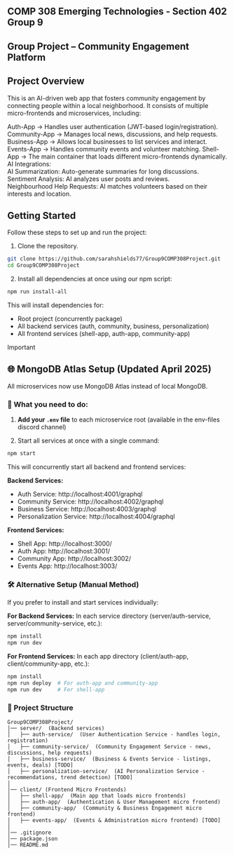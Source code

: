 ## COMP 308 Emerging Technologies - Section 402 Group 9
## Group Project – Community Engagement Platform

## Project Overview

This is an AI-driven web app that fosters community engagement by connecting people within a local neighborhood. It consists of multiple micro-frontends and microservices, including:

Auth-App → Handles user authentication (JWT-based login/registration).
Community-App → Manages local news, discussions, and help requests.
Business-App → Allows local businesses to list services and interact.
Events-App → Handles community events and volunteer matching.
Shell-App → The main container that loads different micro-frontends dynamically.  
AI Integrations:  
   AI Summarization: Auto-generate summaries for long discussions.  
   Sentiment Analysis: AI analyzes user posts and reviews.  
   Neighbourhood Help Requests: AI matches volunteers based on their interests and location.

## Getting Started

Follow these steps to set up and run the project:

1. Clone the repository.
```bash
git clone https://github.com/sarahshields77/Group9COMP308Project.git
cd Group9COMP308Project
```

2. Install all dependencies at once using our npm script:
```bash
npm run install-all
```

This will install dependencies for:
- Root project (concurrently package)
- All backend services (auth, community, business, personalization)
- All frontend services (shell-app, auth-app, community-app)

> [!IMPORTANT]
> ## 🌐 MongoDB Atlas Setup (Updated April 2025)
>
> All microservices now use MongoDB Atlas instead of local MongoDB.

### 🚀 What you need to do:

1. **Add your `.env` file** to each microservice root (available in the env-files discord channel)

2. Start all services at once with a single command:
```bash
npm start
```

This will concurrently start all backend and frontend services:

**Backend Services:**
- Auth Service: http://localhost:4001/graphql
- Community Service: http://localhost:4002/graphql
- Business Service: http://localhost:4003/graphql
- Personalization Service: http://localhost:4004/graphql

**Frontend Services:**
- Shell App: http://localhost:3000/
- Auth App: http://localhost:3001/
- Community App: http://localhost:3002/
- Events App: http://localhost:3003/

### 🛠️ Alternative Setup (Manual Method)

If you prefer to install and start services individually:

**For Backend Services:**
In each service directory (server/auth-service, server/community-service, etc.):
```bash
npm install
npm run dev
```

**For Frontend Services:**
In each app directory (client/auth-app, client/community-app, etc.):
```bash
npm install
npm run deploy  # For auth-app and community-app
npm run dev     # For shell-app
```
 
### 📁 Project Structure  
```plaintext
Group9COMP308Project/
│── server/  (Backend services)
│   ├── auth-service/  (User Authentication Service - handles login, registration)
│   ├── community-service/  (Community Engagement Service - news, discussions, help requests)
│   ├── business-service/  (Business & Events Service - listings, events, deals) [TODO]
│   ├── personalization-service/  (AI Personalization Service - recommendations, trend detection) [TODO]
│
│── client/ (Frontend Micro Frontends)
│   ├── shell-app/  (Main app that loads micro frontends)
│   ├── auth-app/  (Authentication & User Management micro frontend)
│   ├── community-app/  (Community & Business Engagement micro frontend)
│   ├── events-app/  (Events & Administration micro frontend) [TODO]
│
│── .gitignore
│── package.json
│── README.md
```
